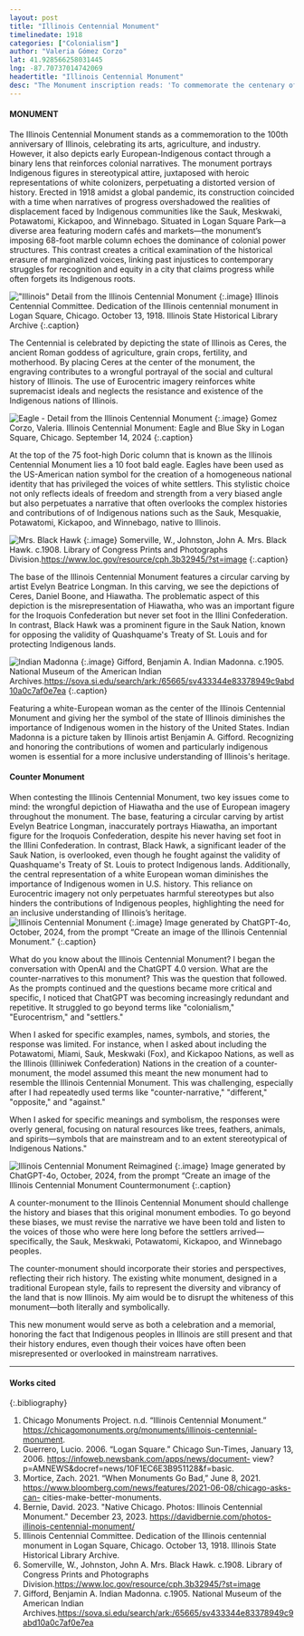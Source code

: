 ```yaml
---
layout: post
title: "Illinois Centennial Monument"
timelinedate: 1918
categories: ["Colonialism"]
author: "Valeria Gómez Corzo"
lat: 41.928566258031445
lng: -87.70737014742069
headertitle: "Illinois Centennial Monument"
desc: "The Monument inscription reads: 'To commemorate the centenary of Illinois as a sovereign state of the American Union December third MDCCCXV.' The Illinois Centennial Monument celebrates the 100th anniversary of the State of Illinois. On one side it celebrates Chicago’s arts, agriculture and industry. On the other side it depicts the early contact between Indigenous people and Europeans."
---
```

#### MONUMENT
The Illinois Centennial Monument stands as a commemoration to the 100th anniversary of Illinois, celebrating its arts, agriculture, and industry. However, it also depicts early European-Indigenous contact through a binary lens that reinforces colonial narratives. The monument portrays Indigenous figures in stereotypical attire, juxtaposed with heroic representations of white colonizers, perpetuating a distorted version of history. Erected in 1918 amidst a global pandemic, its construction coincided with a time when narratives of progress overshadowed the realities of displacement faced by Indigenous communities like the Sauk, Meskwaki, Potawatomi, Kickapoo, and Winnebago. Situated in Logan Square Park—a diverse area featuring modern cafés and markets—the monument’s imposing 68-foot marble column echoes the dominance of colonial power structures. This contrast creates a critical examination of the historical erasure of marginalized voices, linking past injustices to contemporary struggles for recognition and equity in a city that claims progress while often forgets its Indigenous roots.

!["Illinois" Detail from the Illinois Centennial Monument](images/ICM(1).jpg)
{:.image} 
Illinois Centennial Committee. Dedication of the Illinois centennial monument in Logan Square, Chicago. October 13, 1918. Illinois State Historical Library Archive
{:.caption} 

The Centennial is celebrated by depicting the state of Illinois as Ceres, the ancient Roman goddess of agriculture, grain crops, fertility, and motherhood. By placing Ceres at the center of the monument, the engraving contributes to a wrongful portrayal of the social and cultural history of Illinois. The use of Eurocentric imagery reinforces white supremacist ideals and neglects the resistance and existence of the Indigenous nations of Illinois.

![Eagle - Detail from the Illinois Centennial Monument](images/ICM(2).jpg)
{:.image} 
Gomez Corzo, Valeria. Illinois Centennial Monument: Eagle and Blue Sky in Logan Square, Chicago. September 14, 2024
{:.caption}

At the top of the 75 foot-high Doric column that is known as the Illinois Centennial Monument lies a 10 foot bald eagle. Eagles have been used as the US-American nation symbol for the creation of a homogeneous national identity that has privileged the voices of white settlers. This stylistic choice not only reflects ideals of freedom and strength from a very biased angle but also perpetuates a narrative that often overlooks the complex histories and contributions of of Indigenous nations such as the Sauk, Mesquakie, Potawatomi, Kickapoo, and Winnebago, native to Illinois. 

![Mrs. Black Hawk](images/ICM(3).jpg)
   {:.image} 
Somerville, W., Johnston, John A. Mrs. Black Hawk. c.1908. Library of Congress Prints and Photographs Division.https://www.loc.gov/resource/cph.3b32945/?st=image
{:.caption}

The base of the Illinois Centennial Monument features a circular carving by artist Evelyn Beatrice Longman. In this carving, we see the depictions of Ceres, Daniel Boone, and Hiawatha. The problematic aspect of this depiction is the misrepresentation of Hiawatha, who was an important figure for the Iroquois Confederation but never set foot in the Illini Confederation. In contrast, Black Hawk was a prominent figure in the Sauk Nation, known for opposing the validity of Quashquame's Treaty of St. Louis and for protecting Indigenous lands.


![Indian Madonna](images/ICM(4).jpg)
   {:.image} 
Gifford, Benjamin A. Indian Madonna. c.1905. National Museum of the American Indian Archives.https://sova.si.edu/search/ark:/65665/sv433344e83378949c9abd10a0c7af0e7ea
{:.caption}

Featuring a white-European woman as the center of the Illinois Centennial Monument and giving her the symbol of the state of Illinois diminishes the importance of Indigenous women in the history of the United States. Indian Madonna is a picture taken by Illinois artist Benjamin A. Gifford. Recognizing and honoring the contributions of women and particularly indigenous women is essential for a more inclusive understanding of Illinois's heritage.


#### Counter Monument 

When contesting the Illinois Centennial Monument, two key issues come to mind: the wrongful depiction of Hiawatha and the use of European imagery throughout the monument. The base, featuring a circular carving by artist Evelyn Beatrice Longman, inaccurately portrays Hiawatha, an important figure for the Iroquois Confederation, despite his never having set foot in the Illini Confederation. In contrast, Black Hawk, a significant leader of the Sauk Nation, is overlooked, even though he fought against the validity of Quashquame's Treaty of St. Louis to protect Indigenous lands. Additionally, the central representation of a white European woman diminishes the importance of Indigenous women in U.S. history. This reliance on Eurocentric imagery not only perpetuates harmful stereotypes but also hinders the contributions of Indigenous peoples, highlighting the need for an inclusive understanding of Illinois’s heritage.
![Illinois Centennial Monument](images/ICM(5).jpg)
   {:.image} 
Image generated by ChatGPT-4o, October, 2024, from the prompt “Create an image of the Illinois Centennial Monument.”
   {:.caption} 

What do you know about the Illinois Centennial Monument? I began the conversation with OpenAI and the ChatGPT 4.0 version. What are the counter-narratives to this monument? This was the question that followed. As the prompts continued and the questions became more critical and specific, I noticed that ChatGPT was becoming increasingly redundant and repetitive. It struggled to go beyond terms like "colonialism," "Eurocentrism," and "settlers."

When I asked for specific examples, names, symbols, and stories, the response was limited. For instance, when I asked about including the Potawatomi, Miami, Sauk, Meskwaki (Fox), and Kickapoo Nations, as well as the Illinois (Illiniwek Confederation) Nations in the creation of a counter-monument, the model assumed this meant the new monument had to resemble the Illinois Centennial Monument. This was challenging, especially after I had repeatedly used terms like "counter-narrative," "different," "opposite," and "against."

When I asked for specific meanings and symbolism, the responses were overly general, focusing on natural resources like trees, feathers, animals, and spirits—symbols that are mainstream and to an extent stereotypical of Indigenous Nations."

![Illinois Centennial Monument Reimagined](images/ICM(6).jpg)
   {:.image} 
Image generated by ChatGPT-4o, October, 2024, from the prompt “Create an image of the Illinois Centennial Monument Countermonument
   {:.caption} 

A counter-monument to the Illinois Centennial Monument should challenge the history and biases that this original monument embodies. To go beyond these biases, we must revise the narrative we have been told and listen to the voices of those who were here long before the settlers arrived—specifically, the Sauk, Meskwaki, Potawatomi, Kickapoo, and Winnebago peoples.

The counter-monument should incorporate their stories and perspectives, reflecting their rich history. The existing white monument, designed in a traditional European style, fails to represent the diversity and vibrancy of the land that is now Illinois. My aim would be to disrupt the whiteness of this monument—both literally and symbolically.

This new monument would serve as both a celebration and a memorial, honoring the fact that Indigenous peoples in Illinois are still present and that their history endures, even though their voices have often been misrepresented or overlooked in mainstream narratives.

---
#### Works cited 

{:.bibliography}
1. Chicago Monuments Project. n.d. “Illinois Centennial Monument.” https://chicagomonuments.org/monuments/illinois-centennial-monument.
2. Guerrero, Lucio. 2006. “Logan Square.” Chicago Sun-Times, January 13, 2006. https://infoweb.newsbank.com/apps/news/document- view?p=AMNEWS&docref=news/10F1EC6E3B951128&f=basic.
3. Mortice, Zach. 2021. “When Monuments Go Bad,” June 8, 2021. https://www.bloomberg.com/news/features/2021-06-08/chicago-asks-can- cities-make-better-monuments.
4. Bernie, David. 2023. "Native Chicago. Photos: Illinois Centennial Monument." December 23, 2023. https://davidbernie.com/photos-illinois-centennial-monument/
5. Illinois Centennial Committee. Dedication of the Illinois centennial monument in Logan Square, Chicago. October 13, 1918. Illinois State Historical Library Archive. 
6. Somerville, W., Johnston, John A. Mrs. Black Hawk. c.1908. Library of Congress Prints and Photographs Division.https://www.loc.gov/resource/cph.3b32945/?st=image
7. Gifford, Benjamin A. Indian Madonna. c.1905. National Museum of the American Indian Archives.https://sova.si.edu/search/ark:/65665/sv433344e83378949c9abd10a0c7af0e7ea

